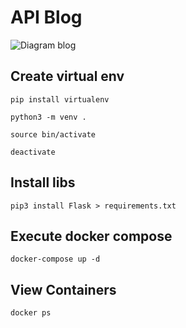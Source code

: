 # API Blog

![Diagram blog](./docs/blog-arch.png)

## Create virtual env

```ssh 
pip install virtualenv

python3 -m venv .

source bin/activate

deactivate
```


## Install libs

```ssh
pip3 install Flask > requirements.txt
```


## Execute docker compose
```ssh 
docker-compose up -d
```

## View Containers
```ssh
docker ps
```

